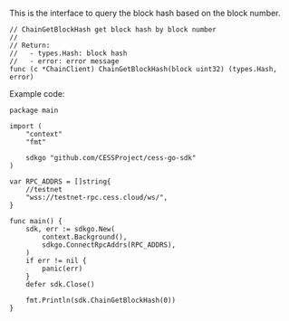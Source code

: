 This is the interface to query the block hash based on the block number.

```golang
// ChainGetBlockHash get block hash by block number
//
// Return:
//   - types.Hash: block hash
//   - error: error message
func (c *ChainClient) ChainGetBlockHash(block uint32) (types.Hash, error)
```

Example code:
```golang
package main

import (
	"context"
	"fmt"

	sdkgo "github.com/CESSProject/cess-go-sdk"
)

var RPC_ADDRS = []string{
	//testnet
	"wss://testnet-rpc.cess.cloud/ws/",
}

func main() {
	sdk, err := sdkgo.New(
		context.Background(),
		sdkgo.ConnectRpcAddrs(RPC_ADDRS),
	)
	if err != nil {
		panic(err)
	}
	defer sdk.Close()

	fmt.Println(sdk.ChainGetBlockHash(0))
}
```